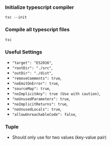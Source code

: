 ### Initialize typescript compiler

`tsc --init`

### Compile all typescript files

`tsc`

### Useful Settings

- `"target": "ES2016"`,
- `"rootDir": "./src"`,
- `"outDir": "./dist"`,
- `"removeComments": true`,
- `"noEmitOnError": true`,
- `"sourceMap": true`,
- `"noImplicitAny": true (Use with caution)`,
- `"noUnusedParameters": true`,
- `"noImplicitReturns": true`,
- `"noUnusedLocals": true`,
- `"allowUnreachableCode": false`,

### Tuple
- Should only use for two values (key-value pair)
